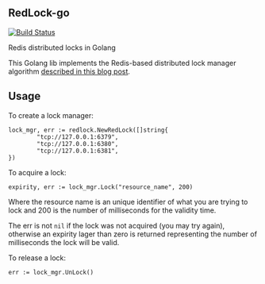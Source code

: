 ## RedLock-go

[![Build Status](https://travis-ci.org/amyangfei/redlock-go.svg?branch=master)](https://travis-ci.org/amyangfei/redlock-go)

Redis distributed locks in Golang

This Golang lib implements the Redis-based distributed lock manager algorithm [described in this blog post](http://antirez.com/news/77).

## Usage

To create a lock manager:

    lock_mgr, err := redlock.NewRedLock([]string{
            "tcp://127.0.0.1:6379",
            "tcp://127.0.0.1:6380",
            "tcp://127.0.0.1:6381",
    })

To acquire a lock:

    expirity, err := lock_mgr.Lock("resource_name", 200)

Where the resource name is an unique identifier of what you are trying to lock and 200 is the number of milliseconds for the validity time.

The err is not `nil` if the lock was not acquired (you may try again),
otherwise an expirity lager than zero is returned representing the number of milliseconds the lock will be valid.

To release a lock:

    err := lock_mgr.UnLock()

